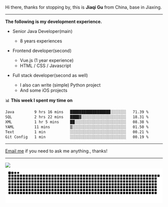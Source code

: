 Hi there, thanks for stopping by, this is **Jiaqi Gu** from China, base in Jiaxing.

---

**The following is my development experience.**

- Senior Java Developer(main)
  - 8 years experiences

- Frontend developer(second)
  - Vue.js (1 year experience)
  - HTML / CSS / Javascript
  
- Full stack developer(second as well)
  - I also can write (simple) Python project
  - And some iOS projects

📊 **This week I spent my time on**
<!--START_SECTION:waka-->

```text
Java         9 hrs 16 mins   ██████████████████░░░░░░░   71.39 %
SQL          2 hrs 22 mins   ████▓░░░░░░░░░░░░░░░░░░░░   18.31 %
XML          1 hr 5 mins     ██░░░░░░░░░░░░░░░░░░░░░░░   08.38 %
YAML         11 mins         ▒░░░░░░░░░░░░░░░░░░░░░░░░   01.50 %
Text         1 min           ░░░░░░░░░░░░░░░░░░░░░░░░░   00.21 %
Git Config   1 min           ░░░░░░░░░░░░░░░░░░░░░░░░░   00.19 %
```

<!--END_SECTION:waka-->

---

[Email me](mailto:htk2klwgr@mozmail.com?subject=Hiring_from_GitHub) if you need to ask me anything., thanks!

---

![]( https://visitor-badge.glitch.me/badge?page_id=githubgujiaqi)
![]( https://github.com/droid-Q/droid-Q/raw/output/github-contribution-grid-snake.svg#gh-dark-mode-only)
